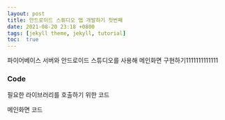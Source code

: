 ```yaml
---
layout: post
title: 안드로이드 스튜디오 앱 개발하기 첫번째
date: 2021-08-20 23:18 +0800
tags: [jekyll theme, jekyll, tutorial]
toc:  true
---
```

파이어베이스 서버와 안드로이드 스튜디오를 사용해 메인화면 구현하기1111111111111

### Code
필요한 라이브러리를 호출하기 위한 코드
<script src="https://gist.github.com/zxcvasdf99/6f8e331750904fa0b20afa187978261a.js"></script>

메인화면 코드
<script src="https://gist.github.com/zxcvasdf99/f9bbe870e716db7b2b955cda4aed088e.js"></script>
